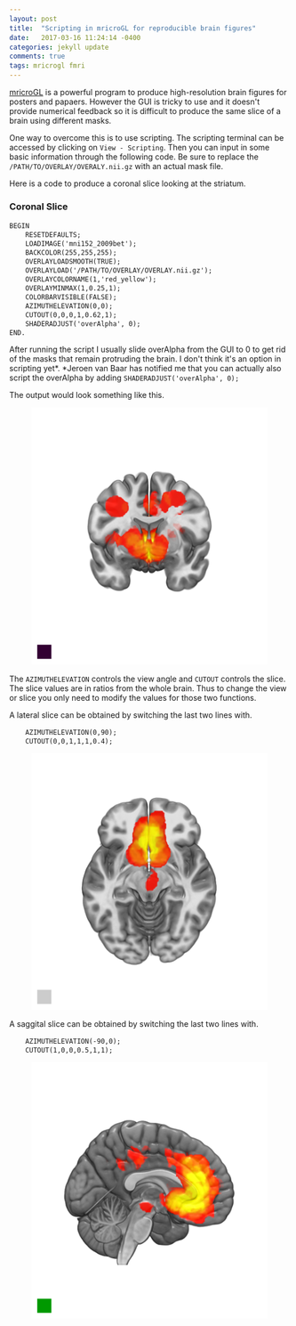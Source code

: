 ```yaml
---
layout: post
title:  "Scripting in mricroGL for reproducible brain figures"
date:   2017-03-16 11:24:14 -0400
categories: jekyll update
comments: true
tags: mricrogl fmri
---
```

[mricroGL](http://www.mccauslandcenter.sc.edu/mricrogl/home) is a powerful program to produce high-resolution brain figures for posters and papaers. However the GUI is tricky to use and it doesn't provide numerical feedback so it is difficult to produce the same slice of a brain using different masks.

One way to overcome this is to use scripting. The scripting terminal can be accessed by clicking on `View - Scripting`. Then you can input in some basic information through the following code. Be sure to replace the `/PATH/TO/OVERLAY/OVERALY.nii.gz` with an actual mask file.

Here is a code to produce a coronal slice looking at the striatum.

### Coronal Slice
```
BEGIN
	RESETDEFAULTS;
	LOADIMAGE('mni152_2009bet');
	BACKCOLOR(255,255,255);
	OVERLAYLOADSMOOTH(TRUE);
	OVERLAYLOAD('/PATH/TO/OVERLAY/OVERLAY.nii.gz');
	OVERLAYCOLORNAME(1,'red_yellow');
	OVERLAYMINMAX(1,0.25,1);
	COLORBARVISIBLE(FALSE);
	AZIMUTHELEVATION(0,0);
	CUTOUT(0,0,0,1,0.62,1);
	SHADERADJUST('overAlpha', 0);
END.
```
After running the script I usually slide overAlpha from the GUI to 0 to get rid of the masks that remain protruding the brain. I don't think it's an option in scripting yet*.
*Jeroen van Baar has notified me that you can actually also script the overAlpha by adding `SHADERADJUST('overAlpha', 0);`

The output would look something like this.

<figure>
  <img src="/assets/post09/coronal.png" width="500">
</figure>

The `AZIMUTHELEVATION` controls the view angle and `CUTOUT` controls the slice.
The slice values are in ratios from the whole brain. Thus to change the view or slice you only need to modify the values for those two functions.

A lateral slice can be obtained by switching the last two lines with.

```
	AZIMUTHELEVATION(0,90);
	CUTOUT(0,0,1,1,1,0.4);
```
<figure>
  <img src="/assets/post09/lateral.png" width="500">
</figure>


A saggital slice can be obtained by switching the last two lines with.
```
	AZIMUTHELEVATION(-90,0);
	CUTOUT(1,0,0,0.5,1,1);
```

<figure>
  <img src="/assets/post09/saggital.png" width="500">
</figure>
